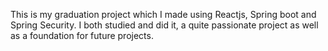 This is my graduation project which I made using Reactjs, Spring boot and Spring Security. I both studied and did it, a quite passionate project as well as a foundation for future projects.
